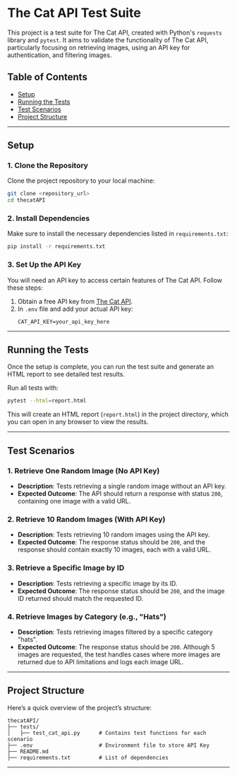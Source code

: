 # The Cat API Test Suite

This project is a test suite for The Cat API, created with Python's `requests` library and `pytest`. It aims to validate the functionality of The Cat API, particularly focusing on retrieving images, using an API key for authentication, and filtering images.

## Table of Contents
- [Setup](#setup)
- [Running the Tests](#running-the-tests)
- [Test Scenarios](#test-scenarios)
- [Project Structure](#project-structure)

---

## Setup

### 1. Clone the Repository
Clone the project repository to your local machine:
```bash
git clone <repository_url>
cd thecatAPI
```

### 2. Install Dependencies
Make sure to install the necessary dependencies listed in `requirements.txt`:
```bash
pip install -r requirements.txt
```

### 3. Set Up the API Key
You will need an API key to access certain features of The Cat API. Follow these steps:
1. Obtain a free API key from [The Cat API](https://thecatapi.com/).
2. In  `.env` file and add your actual API key:
   ```plaintext
   CAT_API_KEY=your_api_key_here
   ```

---

## Running the Tests

Once the setup is complete, you can run the test suite and generate an HTML report to see detailed test results.

Run all tests with:
```bash
pytest --html=report.html
```

This will create an HTML report (`report.html`) in the project directory, which you can open in any browser to view the results.

---

## Test Scenarios

### 1. Retrieve One Random Image (No API Key)
   - **Description**: Tests retrieving a single random image without an API key.
   - **Expected Outcome**: The API should return a response with status `200`, containing one image with a valid URL.

### 2. Retrieve 10 Random Images (With API Key)
   - **Description**: Tests retrieving 10 random images using the API key.
   - **Expected Outcome**: The response status should be `200`, and the response should contain exactly 10 images, each with a valid URL.

### 3. Retrieve a Specific Image by ID
   - **Description**: Tests retrieving a specific image by its ID.
   - **Expected Outcome**: The response status should be `200`, and the image ID returned should match the requested ID.

### 4. Retrieve Images by Category (e.g., "Hats")
   - **Description**: Tests retrieving images filtered by a specific category "hats".
   - **Expected Outcome**: The response status should be `200`. Although 5 images are requested, the test handles cases where more images are returned due to API limitations and logs each image URL.

---

## Project Structure

Here’s a quick overview of the project’s structure:

```plaintext
thecatAPI/
├── tests/
│   ├── test_cat_api.py      # Contains test functions for each scenario
├── .env                     # Environment file to store API Key
├── README.md
├── requirements.txt         # List of dependencies
```

---